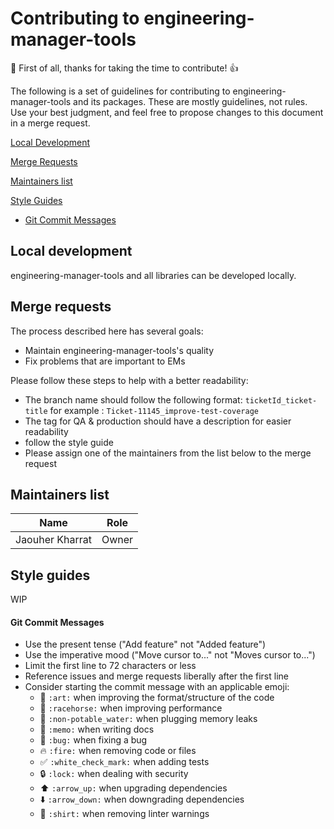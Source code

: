 # Contributing to engineering-manager-tools

:tada:  First of all, thanks for taking the time to contribute! :+1:

The following is a set of guidelines for contributing to engineering-manager-tools and its packages. These are mostly guidelines, not rules. Use your best judgment, and feel free to propose changes to this document in a merge request.

[Local Development](#local-development)

[Merge Requests](#merge-requests)

[Maintainers list](#maintainers-list)

[Style Guides](#style-guides)
* [Git Commit Messages](#git-commit-messages)


<a id="local-development"/>

## Local development
engineering-manager-tools and all libraries can be developed locally.

<a id="merge-requests"/>

## Merge requests
The process described here has several goals:

- Maintain engineering-manager-tools's quality
- Fix problems that are important to EMs

Please follow these steps to help with a better readability:
- The branch name should follow the following format:
  ``ticketId_ticket-title`` for example : ``Ticket-11145_improve-test-coverage``
- The tag for QA & production should have a description for easier readability
- follow the style guide
- Please assign one of the maintainers from the list below to the merge request

<a id="maintainers-list"/>

## Maintainers list

| Name  	| Role  	|
|:-:	|:-:	|
| Jaouher Kharrat   	| Owner   	|


<a id="style-guides"/>

## Style guides
WIP

<a id="git-commit-messages"/>

#### Git Commit Messages
* Use the present tense ("Add feature" not "Added feature")
* Use the imperative mood ("Move cursor to..." not "Moves cursor to...")
* Limit the first line to 72 characters or less
* Reference issues and merge requests liberally after the first line
* Consider starting the commit message with an applicable emoji:
    * :art: `:art:` when improving the format/structure of the code
    * :racehorse: `:racehorse:` when improving performance
    * :non-potable_water: `:non-potable_water:` when plugging memory leaks
    * :memo: `:memo:` when writing docs
    * :bug: `:bug:` when fixing a bug
    * :fire: `:fire:` when removing code or files
    * :white_check_mark: `:white_check_mark:` when adding tests
    * :lock: `:lock:` when dealing with security
    * :arrow_up: `:arrow_up:` when upgrading dependencies
    * :arrow_down: `:arrow_down:` when downgrading dependencies
    * :shirt: `:shirt:` when removing linter warnings



